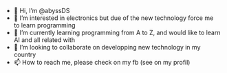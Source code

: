 - 👋 Hi, I’m @abyssDS
- 👀 I’m interested in electronics but due of the new technology force me to learn programming
- 🌱 I’m currently learning programming from A to Z, and would like to learn AI and all related with
- 💞️ I’m looking to collaborate on developping new technology in my country
- 📫 How to reach me, please check on my fb (see on my profil)

<!---
abyssDS/abyssDS is a ✨ special ✨ repository because its `README.md` (this file) appears on your GitHub profile.
You can click the Preview link to take a look at your changes.
--->
